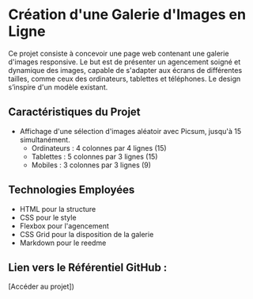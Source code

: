 # Création d'une Galerie d'Images en Ligne

Ce projet consiste à concevoir une page web contenant une galerie d'images responsive. Le but est de présenter un agencement soigné et dynamique des images, capable de s'adapter aux écrans de différentes tailles, comme ceux des ordinateurs, tablettes et téléphones. Le design s’inspire d'un modèle existant.

## Caractéristiques du Projet

- Affichage d'une sélection d'images aléatoir avec Picsum, jusqu'à 15 simultanément.
  - Ordinateurs : 4 colonnes par 4 lignes (15)
  - Tablettes : 5 colonnes par 3 lignes (15)
  - Mobiles : 3 colonnes par 3 lignes (9)

## Technologies Employées

- HTML pour la structure
- CSS pour le style
- Flexbox pour l'agencement
- CSS Grid pour la disposition de la galerie
- Markdown pour le reedme

## Lien vers le Référentiel GitHub :
[Accéder au projet])

